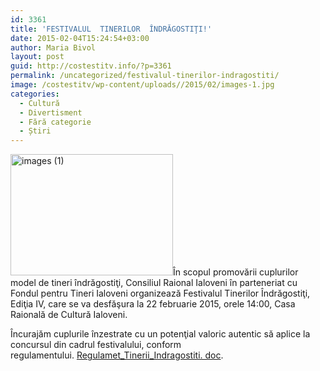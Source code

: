 ```yaml
---
id: 3361
title: 'FESTIVALUL  TINERILOR  ÎNDRĂGOSTIŢI!'
date: 2015-02-04T15:24:54+03:00
author: Maria Bivol
layout: post
guid: http://costestitv.info/?p=3361
permalink: /uncategorized/festivalul-tinerilor-indragostiti/
image: /costestitv/wp-content/uploads//2015/02/images-1.jpg
categories:
  - Cultură
  - Divertisment
  - Fără categorie
  - Știri
---
```

[<img class="alignleft size-full wp-image-3363" src="/costestitv/wp-content/uploads//2015/02/images-1.jpg" alt="images (1)" width="260" height="194" srcset="http://costestitv.ddev.local/costestitv/wp-content/uploads//2015/02/images-1.jpg 260w, http://costestitv.ddev.local/costestitv/wp-content/uploads//2015/02/images-1-45x35.jpg 45w" sizes="(max-width: 260px) 100vw, 260px" />](/costestitv/wp-content/uploads//2015/02/images-1.jpg)În scopul promovării cuplurilor model de tineri îndrăgostiţi, Consiliul Raional Ialoveni în parteneriat cu Fondul pentru Tineri Ialoveni organizează Festivalul Tinerilor Îndrăgostiţi, Ediţia IV, care se va desfăşura la 22 februarie 2015, orele 14:00, Casa Raională de Cultură Ialoveni.

Încurajăm cuplurile înzestrate cu un potenţial valoric autentic să aplice la concursul din cadrul festivalului, conform regulamentului. [Regulamet\_Tinerii\_Indragostiti. doc](/costestitv/wp-content/uploads//2015/02/Regulamet_Tinerii_Indragostiti.-doc.docx).